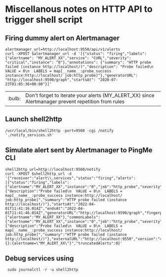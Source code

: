 # Miscellanous notes on HTTP API to trigger shell script

## Firing dummy alert on Alertmanager
    alertmanager_url=http://localhost:9550/api/v1/alerts
    curl -XPOST $alertmanager_url -d '[{"status": "firing","labels": {"alertname": "MY_ALERT_XX","service": "CURL","severity": "critical","instance": "0"},"annotations": {"summary": "HTTP probe failed (instance http://localhost/)","description": "Probe failed\n  VALUE = 0\n  LABELS = map[__name__:probe_success instance:http://localhost/ job:http_probe]"},"generatorURL": "http://localhost:9590/graph","startsAt": "2020-07-23T01:05:36+00:00"}]'

<table border="0">
  <tr>
    <td>:bulb:</td>
    <td>Don't forget to iterate your alerts (MY_ALERT_XX) since Alertmanager prevent repetition from rules</td>
  </tr>
</table>

## Launch shell2http

    /usr/local/bin/shell2http -port=9560 -cgi /notify './notify_services.sh'

## Simulate alert sent by Alertmanager to PingMe CLI

    shell2http_url=http://localhost:9560/notify
    curl -XPOST $shell2http_url -d '{"receiver":"alert\\.services","status":"firing","alerts":[{"status":"firing","labels":{"alertname":"MY_ALERT_XX","instance":"0","job":"http_probe","severity":"critical"},"annotations":{"description":"Probe failed\n  VALUE = 0\n  LABELS = map[__name__:probe_success instance:http://localhost/ job:http_probe]","summary":"HTTP probe failed (instance http://localhost/)"},"startsAt":"2022-04-01T11:41:16.014Z","endsAt":"2022-04-01T11:41:46.014Z","generatorURL":"http://localhost:9590/graph","fingerprint":"b13d2f13a19f6891"}],"groupLabels":{"alertname":"MY_ALERT_XX"},"commonLabels":{"alertname":"MY_ALERT_XX","instance":"0","job":"http_probe","severity":"critical"},"commonAnnotations":{"description":"Probe failed\n  VALUE = 0\n  LABELS = map[__name__:probe_success instance:http://localhost/ job:http_probe]","summary":"HTTP probe failed (instance http://localhost/)"},"externalURL":"http://localhost:9550","version":"4","groupKey":"{}:{alertname=\"MY_ALERT_XX\"}","truncatedAlerts":0}'

## Debug services using

     sudo journalctl -r -u shell2http